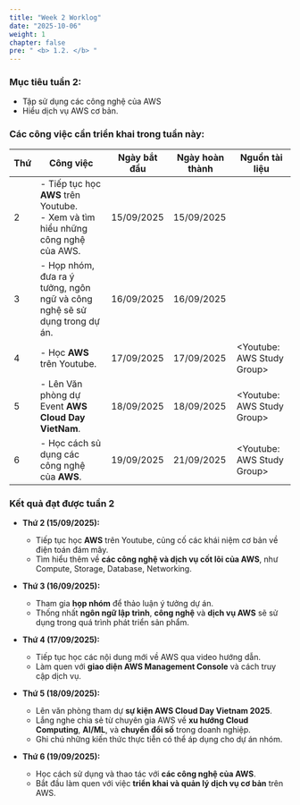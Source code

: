 ```yaml
---
title: "Week 2 Worklog"
date: "2025-10-06"
weight: 1
chapter: false
pre: " <b> 1.2. </b> "
---
```


### Mục tiêu tuần 2:

* Tập sử dụng các công nghệ của AWS
* Hiểu dịch vụ AWS cơ bản.

### Các công việc cần triển khai trong tuần này:
| Thứ | Công việc                                                                            | Ngày bắt đầu | Ngày hoàn thành | Nguồn tài liệu             |
| --- |--------------------------------------------------------------------------------------|--------------|-----------------|----------------------------|
| 2   | - Tiếp tục học **AWS** trên Youtube. <br> - Xem và tìm hiểu những công nghệ của AWS. | 15/09/2025   | 15/09/2025      |                            |
| 3   | - Họp nhóm, đưa ra ý tưởng, ngôn ngữ và công nghệ sẽ sử dụng trong dự án.            | 16/09/2025   | 16/09/2025      |                            |
| 4   | - Học **AWS** trên Youtube.                                                          | 17/09/2025   | 17/09/2025      | <Youtube: AWS Study Group> |
| 5   | - Lên Văn phòng dự Event **AWS Cloud Day VietNam**.                                  | 18/09/2025   | 18/09/2025      | <Youtube: AWS Study Group> |
| 6   | - Học cách sủ dụng các công nghệ của **AWS**.                                        | 19/09/2025   | 21/09/2025      | <Youtube: AWS Study Group> |

### Kết quả đạt được tuần 2

* **Thứ 2 (15/09/2025):**
    - Tiếp tục học **AWS** trên Youtube, củng cố các khái niệm cơ bản về điện toán đám mây.
    - Tìm hiểu thêm về **các công nghệ và dịch vụ cốt lõi của AWS**, như Compute, Storage, Database, Networking.

* **Thứ 3 (16/09/2025):**
    - Tham gia **họp nhóm** để thảo luận ý tưởng dự án.
    - Thống nhất **ngôn ngữ lập trình**, **công nghệ** và **dịch vụ AWS** sẽ sử dụng trong quá trình phát triển sản phẩm.

* **Thứ 4 (17/09/2025):**
    - Tiếp tục học các nội dung mới về AWS qua video hướng dẫn.
    - Làm quen với **giao diện AWS Management Console** và cách truy cập dịch vụ.

* **Thứ 5 (18/09/2025):**
    - Lên văn phòng tham dự **sự kiện AWS Cloud Day Vietnam 2025**.
    - Lắng nghe chia sẻ từ chuyên gia AWS về **xu hướng Cloud Computing**, **AI/ML**, và **chuyển đổi số** trong doanh nghiệp.
    - Ghi chú những kiến thức thực tiễn có thể áp dụng cho dự án nhóm.

* **Thứ 6 (19/09/2025):**
    - Học cách sử dụng và thao tác với **các công nghệ của AWS**.
    - Bắt đầu làm quen với việc **triển khai và quản lý dịch vụ cơ bản** trên AWS.


